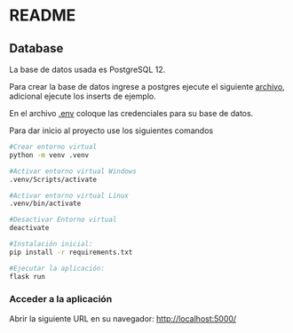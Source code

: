 # README

## Database

La base de datos usada es PostgreSQL 12.

Para crear la base de datos ingrese a postgres ejecute el siguiente [archivo](db.sql), adicional ejecute los inserts de ejemplo.

En el archivo [.env](.env) coloque las credenciales para su base de datos.

Para dar inicio al proyecto use los siguientes comandos

```bash
#Crear entorno virtual
python -m venv .venv

#Activar entorno virtual Windows
.venv/Scripts/activate

#Activar entorno virtual Linux
.venv/bin/activate

#Desactivar Entorno virtual
deactivate

#Instalación inicial: 
pip install -r requirements.txt

#Ejecutar la aplicación: 
flask run
```

### Acceder a la aplicación

Abrir la siguiente URL en su navegador: [http://localhost:5000/](http://localhost:5000/)
